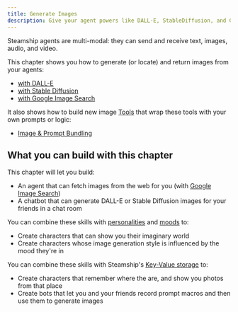 ```yaml
---
title: Generate Images
description: Give your agent powers like DALL-E, StableDiffusion, and Google Image Search.
---
```


Steamship agents are multi-modal: they can send and receive text, images, audio, and video.

This chapter shows you how to generate (or locate) and return images from your agents:

- [with DALL-E](/agent-guidebook/generate-images/generate-dalle-images)
- [with Stable Diffusion](/agent-guidebook/generate-images/generate-stable-diffusion-images)
- [with Google Image Search](/agent-guidebook/generate-images/generate-google-search-images)

It also shows how to build new image [Tools](/agent-guidebook/core-concepts/tools) that wrap these tools with your own prompts or logic:

- [Image & Prompt Bundling](/agent-guidebook/generate-images/bundling-prompts)

## What you can build with this chapter

This chapter will let you build:

- An agent that can fetch images from the web for you (with [Google Image Search](/agent-guidebook/generate-images/generate-google-search-images))
- A chatbot that can generate DALL-E or Stable Diffusion images for your friends in a chat room

You can combine these skills with [personalities](/agent-guidebook/personality/add-a-personality) and [moods](/agent-guidebook/personality/add-a-dynamic-mood) to:

- Create characters that can show you their imaginary world
- Create characters whose image generation style is influenced by the mood they're in

You can combine these skills with Steamship's [Key-Value storage](https://github.com/steamship-core/python-client/blob/main/src/steamship/utils/kv_store.py) to:

- Create characters that remember where the are, and show you photos from that place
- Create bots that let you and your friends record prompt macros and then use them to generate images
